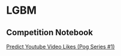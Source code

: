 # LGBM
## Competition Notebook 
[Predict Youtube Video Likes (Pog Series #1)](https://github.com/SandKrish/LGBM/blob/main/pog-on-youtube-lgbm.ipynb)

